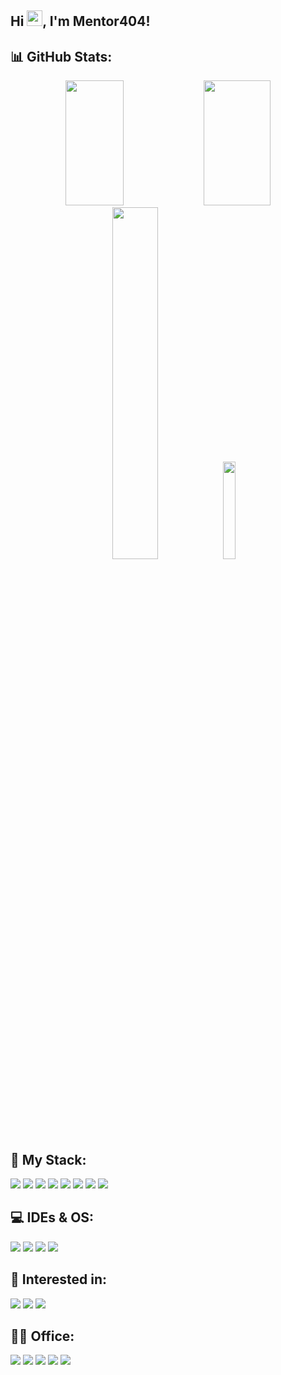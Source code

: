## Hi <img src="https://media.giphy.com/media/hvRJCLFzcasrR4ia7z/giphy.gif" width="25px">, I'm Mentor404!

## 📊 GitHub Stats:
<p align="center">
  <img width="43%" height="200px" src="https://github-readme-streak-stats.herokuapp.com/?user=mentor404&theme=github-dark-blue"/>
    <img width="46%" height="200px" src="https://github-readme-stats.vercel.app/api?username=mentor404&hide_title=true&theme=github_dark&"/> <br />
      <img width="38%" src="https://github-readme-stats.vercel.app/api/top-langs/?username=mentor404&layout=compact&hide_title=true&langs_count=6&theme=github_dark"/>
  <img width="20%" src="https://github-profile-trophy.vercel.app/?username=mentor404&column=2&theme=darkhub&margin-w=15&margin-h=15&rank=SECRET,SSS,SS,S,AAA,AA,A,B"/>
</p>

## 🔮 My Stack:
<p align="left"> 
  <img src="https://img.shields.io/badge/Laravel-FF2D20?style=for-the-badge&logo=Laravel&logoColor=white"/>
  <img src="https://img.shields.io/badge/PHP-777BB4?style=for-the-badge&logo=PHP&logoColor=white"/>
  <img src="https://img.shields.io/badge/JavaScript-EBAF00?style=for-the-badge&logo=JavaScript&logoColor=white"/>
  <img src="https://img.shields.io/badge/Express-black?style=for-the-badge&logo=Express&logoColor=white"/>
  <img src="https://img.shields.io/badge/Prisma-2D3748?style=for-the-badge&logo=Prisma&logoColor=white"/>
  <img src="https://img.shields.io/badge/MySQL-4479A1?style=for-the-badge&logo=MySQL&logoColor=white"/>
  <img src="https://img.shields.io/badge/Postgresql-4169E1.svg?style=for-the-badge&logo=PostgreSQL&logoColor=white"/>
  <img src="https://img.shields.io/badge/Tailwind-06B6D4.svg?style=for-the-badge&logo=Tailwind CSS&logoColor=white"/>
</p>

## 💻 IDEs & OS:
<p align="left"> 
  <img src="https://img.shields.io/badge/IntelliJ-000000?style=for-the-badge&logo=IntelliJ IDEA&logoColor=white"/>
  <img src="https://img.shields.io/badge/VSCode-0078D4?style=for-the-badge&logo=visual%20studio%20code&logoColor=white"/>
  <img src="https://img.shields.io/badge/Windows 11-0078D6?style=for-the-badge&logo=windows&logoColor=white"/>
  <img src="https://img.shields.io/badge/WSL2-FCC624?style=for-the-badge&logo=Linux&logoColor=black"/>
</p>

## 🔭 Interested in:
<p align="left"> 
  <img src="https://img.shields.io/badge/Python-3776AB?style=for-the-badge&logo=Python&logoColor=white"/>
  <img src="https://img.shields.io/badge/React-0088CC?style=for-the-badge&logo=React&logoColor=white"/>
  <img src="https://img.shields.io/badge/TypeScript-3178C6.svg?&style=for-the-badge&logo=TypeScript&logoColor=white"/>
</p>

## 👩‍💻 Office:
<p align="left"> 
  <img src="https://img.shields.io/badge/Office 365-D83B01?style=for-the-badge&logo=microsoft-office&logoColor=white"/>
  <img src="https://img.shields.io/badge/Notion-000000?style=for-the-badge&logo=Notion&logoColor=white"/>
  <img src="https://img.shields.io/badge/Adobe Reader-EC1C24?style=for-the-badge&logo=Adobe Acrobat Reader&logoColor=white"/>
  <img src="https://img.shields.io/badge/Zotero-CC2936?style=for-the-badge&logo=Zotero&logoColor=white"/>
  <img src="https://img.shields.io/badge/Overleaf-47A141?style=for-the-badge&logo=overleaf&logoColor=white"/>
</p>

 

 
